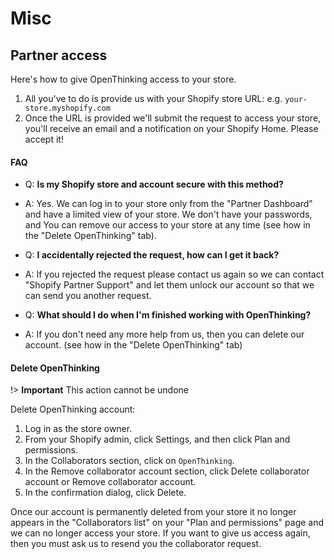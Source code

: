 # Misc

## Partner access
Here's how to give OpenThinking access to your store.

1. All you've to do is provide us with your Shopify store URL: e.g. `your-store.myshopify.com`
1. Once the URL is provided we'll submit the request to access your store, you'll receive an email and a notification on your Shopify Home. Please accept it!

<!-- tabs:start -->
#### **FAQ**

- Q: __Is my Shopify store and account secure with this method?__
- A: Yes. We can log in to your store only from the "Partner Dashboard" and have a limited view of your store. We don't have your passwords, and You can remove our access to your store at any time (see how in the "Delete OpenThinking" tab).


- Q: __I accidentally rejected the request, how can I get it back?__
- A: If you rejected the request please contact us again so we can contact "Shopify Partner Support" and let them unlock our account so that we can send you another request.


- Q: __What should I do when I'm finished working with OpenThinking?__
- A: If you don't need any more help from us, then you can delete our account. (see how in the "Delete OpenThinking" tab)

#### **Delete OpenThinking**

!> **Important** This action cannot be undone

Delete OpenThinking account:
1. Log in as the store owner.
1. From your Shopify admin, click Settings, and then click Plan and permissions.
1. In the Collaborators section, click on `OpenThinking`.
1. In the Remove collaborator account section, click Delete collaborator account or Remove collaborator account.
1. In the confirmation dialog, click Delete.


Once our account is permanently deleted from your store it no longer appears in the "Collaborators list" on your "Plan and permissions" page and we can no longer access your store. If you want to give us access again, then you must ask us to resend you the collaborator request.
<!-- tabs:end -->
